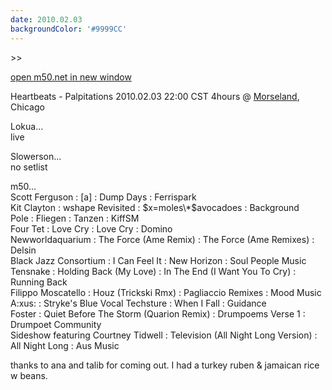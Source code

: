 ```yaml
---
date: 2010.02.03
backgroundColor: '#9999CC'
---
```


\>>

[open m50.net in new window  
](http://m50.net/)  


Heartbeats - Palpitations 2010.02.03 22:00 CST 4hours @ [Morseland](http://www.morseland.org/), Chicago  


Lokua...  
live  

Slowerson...  
no setlist  

m50...  
Scott Ferguson : \[a\] : Dump Days : Ferrispark  
Kit Clayton : wshape Revisited : $x=moles\*$avocadoes : Background  
Pole : Fliegen : Tanzen : KiffSM  
Four Tet : Love Cry : Love Cry : Domino  
Newworldaquarium : The Force (Ame Remix) : The Force (Ame Remixes) : Delsin  
Black Jazz Consortium : I Can Feel It : New Horizon : Soul People Music  
Tensnake : Holding Back (My Love) : In The End (I Want You To Cry) : Running Back  
Filippo Moscatello : Houz (Trickski Rmx) : Pagliaccio Remixes : Mood Music  
A:xus: : Stryke's Blue Vocal Techsture : When I Fall : Guidance  
Foster : Quiet Before The Storm (Quarion Remix) : Drumpoems Verse 1 : Drumpoet Community  
Sideshow featuring Courtney Tidwell : Television (All Night Long Version) : All Night Long : Aus Music  

thanks to ana and talib for coming out. I had a turkey ruben & jamaican rice w beans.
